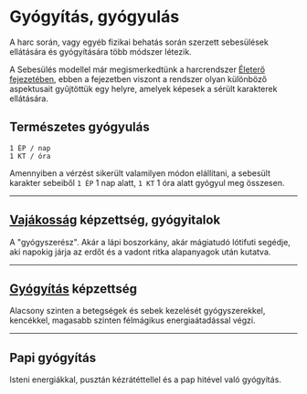 # Gyógyítás, gyógyulás

A harc során, vagy egyéb fizikai behatás során szerzett sebesülések ellátására és gyógyítására több módszer létezik.

A Sebesülés modellel már megismerkedtünk a harcrendszer [Életerő fejezetében](061_eletero.md), ebben a fejezetben viszont a rendszer olyan különböző aspektusait gyűjtöttük egy helyre, amelyek képesek a sérült karakterek ellátására.

## Természetes gyógyulás

```
1 ÉP / nap
1 KT / óra
```

Amennyiben a vérzést sikerült valamilyen módon elállítani, a sebesült karakter sebeiből `1 ÉP` 1 nap alatt, `1 KT` 1 óra alatt gyógyul meg összesen.

---
## [Vajákosság](kepzettsegek/vajakossag.md) képzettség, gyógyitalok

A "gyógyszerész". Akár a lápi boszorkány, akár mágiatudó lótifuti segédje, aki napokig járja az erdőt és a vadont ritka alapanyagok után kutatva.

---
## [Gyógyítás](kepzettsegek/gyogyitas.md) képzettség

Alacsony szinten a betegségek és sebek kezelését gyógyszerekkel, kencékkel, magasabb szinten félmágikus energiaátadással végzi.

---
## Papi gyógyítás

Isteni energiákkal, pusztán kézrátéttellel és a pap hitével való gyógyítás.


